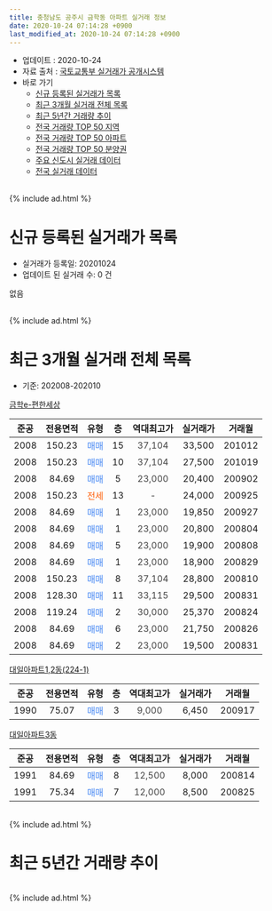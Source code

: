 ```yaml
---
title: 충청남도 공주시 금학동 아파트 실거래 정보
date: 2020-10-24 07:14:28 +0900
last_modified_at: 2020-10-24 07:14:28 +0900
---
```


* 업데이트 : 2020-10-24
* 자료 출처 : [국토교통부 실거래가 공개시스템](http://rt.molit.go.kr)
* 바로 가기
    * [신규 등록된 실거래가 목록](#신규-등록된-실거래가-목록)
    * [최근 3개월 실거래 전체 목록](#최근-3개월-실거래-전체-목록)
    * [최근 5년간 거래량 추이](#최근-5년간-거래량-추이)
    * [전국 거래량 TOP 50 지역](https://inasie.github.io/apt-trade-info/최근-3개월-전국에서-가장-거래가-많이-발생한-지역)
    * [전국 거래량 TOP 50 아파트](https://inasie.github.io/apt-trade-info/최근-3개월-전국에서-가장-거래가-많이-발생한-아파트)
    * [전국 거래량 TOP 50 분양권](https://inasie.github.io/apt-trade-info/최근-3개월-전국에서-가장-거래가-많이-발생한-분양권)
    * [주요 신도시 실거래 데이터](https://inasie.github.io/apt-trade-info/주요-신도시)
    * [전국 실거래 데이터](https://inasie.github.io/apt-trade-info/전국)
<br>
{% include ad.html %}
<br>

# 신규 등록된 실거래가 목록
* 실거래가 등록일: 20201024
* 업데이트 된 실거래 수: 0 건

없음

<br>
{% include ad.html %}
<br>

# 최근 3개월 실거래 전체 목록
* 기준: 202008-202010


[금학e-편한세상](https://search.naver.com/search.naver?query=%EC%B6%A9%EC%B2%AD%EB%82%A8%EB%8F%84+%EA%B3%B5%EC%A3%BC%EC%8B%9C+%EA%B8%88%ED%95%99%EB%8F%99+%EA%B8%88%ED%95%99e-%ED%8E%B8%ED%95%9C%EC%84%B8%EC%83%81)

|준공|전용면적|유형|층|역대최고가|실거래가|거래월|
|:---:|:---:|:---:|:---:|:---:|:---:|:---:|
|2008|150.23|<span style="color:#4285f3">매매</span>|15|<span style="color:#444444">37,104</span>|33,500|201012|
|2008|150.23|<span style="color:#4285f3">매매</span>|10|<span style="color:#444444">37,104</span>|27,500|201019|
|2008|84.69|<span style="color:#4285f3">매매</span>|5|<span style="color:#444444">23,000</span>|20,400|200902|
|2008|150.23|<span style="color:#ff5a00">전세</span>|13|<span style="color:#444444">-</span>|24,000|200925|
|2008|84.69|<span style="color:#4285f3">매매</span>|1|<span style="color:#444444">23,000</span>|19,850|200927|
|2008|84.69|<span style="color:#4285f3">매매</span>|1|<span style="color:#444444">23,000</span>|20,800|200804|
|2008|84.69|<span style="color:#4285f3">매매</span>|5|<span style="color:#444444">23,000</span>|19,900|200808|
|2008|84.69|<span style="color:#4285f3">매매</span>|1|<span style="color:#444444">23,000</span>|18,900|200829|
|2008|150.23|<span style="color:#4285f3">매매</span>|8|<span style="color:#444444">37,104</span>|28,800|200810|
|2008|128.30|<span style="color:#4285f3">매매</span>|11|<span style="color:#444444">33,115</span>|29,500|200831|
|2008|119.24|<span style="color:#4285f3">매매</span>|2|<span style="color:#444444">30,000</span>|25,370|200824|
|2008|84.69|<span style="color:#4285f3">매매</span>|6|<span style="color:#444444">23,000</span>|21,750|200826|
|2008|84.69|<span style="color:#4285f3">매매</span>|2|<span style="color:#444444">23,000</span>|19,500|200831|

[대일아파트1,2동(224-1)](https://search.naver.com/search.naver?query=%EC%B6%A9%EC%B2%AD%EB%82%A8%EB%8F%84+%EA%B3%B5%EC%A3%BC%EC%8B%9C+%EA%B8%88%ED%95%99%EB%8F%99+%EB%8C%80%EC%9D%BC%EC%95%84%ED%8C%8C%ED%8A%B81%2C2%EB%8F%99%28224-1%29)

|준공|전용면적|유형|층|역대최고가|실거래가|거래월|
|:---:|:---:|:---:|:---:|:---:|:---:|:---:|
|1990|75.07|<span style="color:#4285f3">매매</span>|3|<span style="color:#444444">9,000</span>|6,450|200917|

[대일아파트3동](https://search.naver.com/search.naver?query=%EC%B6%A9%EC%B2%AD%EB%82%A8%EB%8F%84+%EA%B3%B5%EC%A3%BC%EC%8B%9C+%EA%B8%88%ED%95%99%EB%8F%99+%EB%8C%80%EC%9D%BC%EC%95%84%ED%8C%8C%ED%8A%B83%EB%8F%99)

|준공|전용면적|유형|층|역대최고가|실거래가|거래월|
|:---:|:---:|:---:|:---:|:---:|:---:|:---:|
|1991|84.69|<span style="color:#4285f3">매매</span>|8|<span style="color:#444444">12,500</span>|8,000|200814|
|1991|75.34|<span style="color:#4285f3">매매</span>|7|<span style="color:#444444">12,000</span>|8,500|200825|


<br>
{% include ad.html %}
<br>

# 최근 5년간 거래량 추이


<div style="width:100%;">
    <canvas id="deal_progress" height="200"></canvas>
</div>

<script>
new Chart(document.getElementById("deal_progress"), {
    type: 'line',
    data: {
        labels: ['201510','201511','201512','201601','201602','201603','201604','201605','201606','201607','201608','201609','201610','201611','201612','201701','201702','201703','201704','201705','201706','201707','201708','201709','201710','201711','201712','201801','201802','201803','201804','201805','201806','201807','201808','201809','201810','201811','201812','201901','201902','201903','201904','201905','201906','201907','201908','201909','201910','201911','201912','202001','202002','202003','202004','202005','202006','202007','202008','202009','202010'],
        datasets: [{
            label: '매매',
            pointRadius: 1,
            data: [1, 3, 5, 5, 2, 4, 2, 5, 1, 5, 5, 2, 3, 6, 4, 3, 6, 2, 2, 2, 3, 3, 5, 1, 1, 3, 1, 1, 3, 3, 2, 1, 0, 2, 2, 1, 1, 1, 2, 2, 5, 4, 4, 0, 0, 2, 2, 2, 4, 0, 4, 5, 3, 4, 2, 4, 2, 13, 10, 3, 2],
            borderColor: "rgba(255, 201, 14, 1)",
            backgroundColor: "rgba(255, 201, 14, 0.5)",
            fill: false,
            lineTension: 0
        },{
            label: '전월세',
            pointRadius: 1,
            data: [2, 2, 0, 2, 2, 2, 0, 1, 0, 0, 2, 1, 0, 1, 0, 0, 1, 2, 1, 1, 1, 0, 1, 0, 0, 0, 2, 0, 1, 2, 1, 1, 2, 4, 1, 0, 2, 0, 1, 3, 3, 0, 2, 2, 2, 4, 1, 0, 1, 0, 1, 1, 1, 1, 2, 1, 1, 1, 0, 1, 0],
            borderColor: "rgba(0, 141, 185, 1)",
            backgroundColor: "rgba(0, 141, 185, 0.5)",
            fill: false,
            lineTension: 0
        }
        ]
    },
    options: {
        responsive: true,
        title: {
            display: false
        },
        tooltips: {
            mode: 'index',
            intersect: false
        },
        hover: {
            mode: 'nearest',
            intersect: true
        },
        scales: {
            xAxes: [{
                display: true,
                scaleLabel: {
                    display: true,
                    labelString: '년/월'
                }
            }],
            yAxes: [{
                display: true,
                ticks: {
                    suggestedMin: 0,
                },
                scaleLabel: {
                    display: true,
                    labelString: '실거래 수'
                }
            }]
        }
    }
});

</script>


<br>
{% include ad.html %}
<br>

